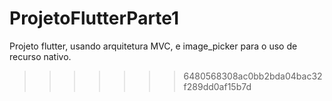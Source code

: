 # ProjetoFlutterParte1
Projeto flutter, usando arquitetura MVC, e image_picker para o uso de recurso nativo.
>>>>>>> 6480568308ac0bb2bda04bac32f289dd0af15b7d
